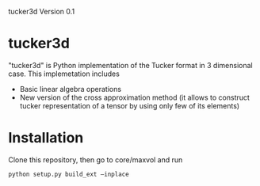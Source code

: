 tucker3d Version 0.1

tucker3d
========

"tucker3d" is Python implementation of the Tucker format in 3 dimensional case.
This implemetation includes 
- Basic linear algebra operations
- New version of the cross approximation method (it allows to construct tucker representation 
of a tensor by using only few of its elements)

Installation
============

Clone this repository, then go to core/maxvol and run
```
python setup.py build_ext —inplace
```
